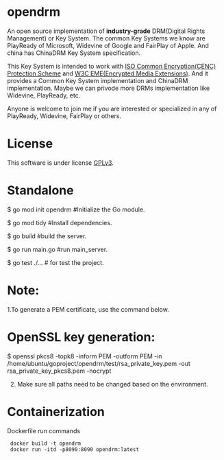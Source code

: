 
# opendrm
An open source implementation of **industry-grade** DRM(Digital Rights Management) or Key System. The common Key Systems we know are PlayReady of Microsoft, Widevine of Google and FairPlay of Apple. And china has ChinaDRM Key System specification.

This Key System is intended to work with [ISO Common Encryption(CENC) Protection Scheme](https://www.iso.org/obp/ui/#iso:std:iso-iec:23001:-7:ed-2:v1:en) and [W3C EME(Encrypted Media Extensions)](https://w3c.github.io/encrypted-media/). And it provides a Common Key System implementation and ChinaDRM implementation. Maybe we can privode more DRMs implementation like Widevine, PlayReady, etc. 

Anyone is welcome to join me if you are interested or specialized in any of PlayReady, Widevine, FairPlay or others.

# License
This software is under license [GPLv3](https://github.com/willkk/opendrm/blob/master/LICENSE).

# Standalone

$ go mod init opendrm #Initialize the Go module.

$ go mod tidy #Install dependencies.

$ go build #build the server.

$ go run main.go #run main_server.

$ go test ./...  # for test the project.

# Note: 
1.To generate a PEM certificate, use the command below.

# OpenSSL key generation:
$ openssl pkcs8 -topk8 -inform PEM -outform PEM -in /home/ubuntu/goproject/opendrm/test/rsa_private_key.pem -out rsa_private_key_pkcs8.pem -nocrypt

2. Make sure all paths need to be changed based on the environment.

 # Containerization

  Dockerfile run commands

     docker build -t opendrm 
     docker run -itd -p8090:8090 opendrm:latest
